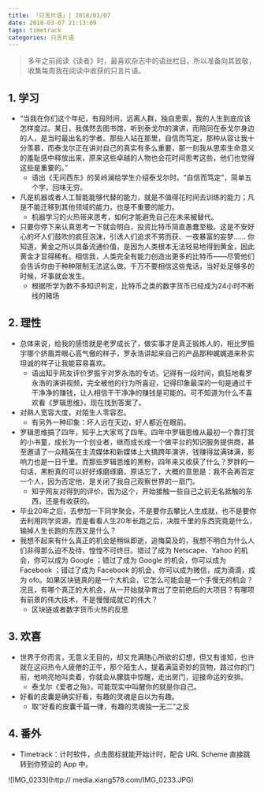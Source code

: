 ```yaml
---
title: 「只言片语」| 2018/03/07
date: 2018-03-07 21:13:09
tags: timetrack
categories: 只言片语
---
```


> 多年之前阅读《读者》时，最喜欢杂志中的语丝栏目。所以准备向其致敬，收集每周我在阅读中收获的只言片语。

## 1. 学习

- “当我在你们这个年纪，有段时间，远离人群，独自思索，我的人生到底应该怎样度过。某日，我偶然去图书馆，听到泰戈尔的演讲，而陪同在泰戈尔身边的人，是当时最出名的学者。那些人站在那里，自信而笃定，那种从容让我十分羡慕，而泰戈尔正在讲对自己的真实有多么重要，那一刻我从思索生命意义的羞耻感中释放出来，原来这些卓越的人物也会花时间思考这些，他们也觉得这些是重要的。”
    - 语出《无问西东》的吴岭澜给学生介绍泰戈尔时。“自信而笃定”，简单五个字，回味无穷。
- 凡是机器或者人工智能能够代替的能力，就是不值得花时间去训练的能力；凡是不能迁移到其他领域的能力，也是不重要的能力。
    - 机器学习的火热带来思考，如何才能避免自己在未来被替代。
- 只要你停下来认真思考一下就会明白，投资比特币简直愚蠢至极。这是不安好心的坏人们鼓吹的疯狂泡沫，引诱人们追求不劳而获、一夜暴富的妄梦…… 你知道，黄金之所以具备流通价值，是因为人类根本无法轻易地得到黄金，因此黄金才显得稀有。相信我，人类完全有能力创造出更多的比特币——尽管他们会告诉你由于种种限制无法这么做。千万不要相信这些鬼话，当好处足够多的时候，坏事就会发生。
    - 根据所学为数不多知识判定，比特币之类的数字货币已经成为24小时不断线的赌场
    
## 2. 理性

- 总体来说，给我的感悟就是老罗成长了，做实事才是真正锻炼人的，相比罗振宇哪个挤眉弄眼心高气傲的样子，罗永浩讲起来自己的产品那种娓娓道来朴实坦诚的样子让我能容易喜欢。
    - 语出知乎网友评价罗振宇对罗永浩的专访。记得有一段时间，疯狂地看罗永浩的演讲视频，完全被他的行为所喜迎，记得印象最深的一句是通过干干净净的赚钱，让人相信干干净净的赚钱是可能的。可不知道为什么不喜欢看《罗辑思维》，现在找到答案了。
- 对熟人宽容大度，对陌生人零容忍。
    - 有另外一种印象：坏人远在天边，好人都近在眼前。
- 罗辑思维搞了四年，知乎上大家骂了四年。四年中罗辑思维从最初一个靠打赏的小书童，成长为一个创业者，继而成长成一个做平台的知识服务提供商，甚至邀请了一众精英在主流媒体和新媒体上大搞跨年演讲，钱赚得盆满钵满，影响力也是一日千里。而那些罗辑思维的黑粉，四年来又收获了什么？罗胖的一句话，黑粉真的可以好好琢磨琢磨，原话忘了，大概的意思是：我不会再否定一个人，因为否定他，是关闭了我自己观察世界的一扇门。
    - 知乎网友对得到的评价。因为这个，开始接触一些自己之前无名抵触的东西，还是有收获的。
- 毕业20年之后，去参加一下同学聚会，不是要你去攀比人生成就，也不是要你去利用同学资源，而是看看人生20年长跑之后，决胜千里的东西究竟是什么，输掉人生长跑的东西又是什么？
- 我想不起来有什么真正的机会是稍纵即逝，追悔莫及的，我想不明白为什么人们非得那么迫不及待，惶惶不可终日。错过了成为 Netscape、Yahoo 的机会，你可以成为 Google ；错过了成为 Google 的机会，你可以成为 Facebook ；错过了成为 Facebook 的机会，你可以成为微信，成为滴滴，成为 ofo。如果区块链真的是一个大机会，它怎么可能会是一个手慢无的机会？况且，有哪个真正的大机会，从一开始就孕育出了空前绝后的大项目？有哪项有前景的伟大技术，不是慢慢成就它的伟大？
    - 区块链或者数字货币火热的反思

## 3. 欢喜

- 世界于你而言，无意义无目的，却又充满随心所欲的幻想，但又有谁知，也许就在这闷热令人疲倦的正午，那个陌生人，提着满篮奇妙的货物，路过你的门前，他响亮地叫卖着，你就会从朦胧中惊醒，走出房门，迎接命运的安排。
    - 泰戈尔《爱者之殆》，可能现实中叫醒你的就是你自己。
- 好看的皮囊是确实好看，有趣的灵魂是自以为有趣。
    - 取“好看的皮囊千篇一律，有趣的灵魂独一无二”之反
    
## 4. 番外

- Timetrack：计时软件，点击图标就能开始计时，配合 URL Scheme 直接跳转到你预设的 App 中。

![IMG_0233](http://
media.xiang578.com/IMG_0233.JPG)


